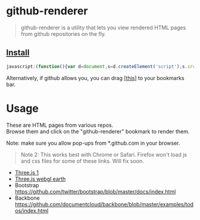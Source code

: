 github-renderer
===========
> github-renderer is a utility that lets you view rendered HTML pages from github repositories on the fly.

<a href="http://ryt.github.com/github-renderer/">Install</a>
----------------------------------------------------


```javascript
javascript:(function(){var d=document,s=d.createElement('script');s.src='//raw.github.com/ryt/github-renderer/master/githtml.js';d.body.appendChild(s);})();
```


Alternatively, if github allows you, you can drag 
<a href="javascript:(function(){var d=document,s=d.createElement('script');s.src='//raw.github.com/ryt/github-renderer/master/githtml.js';d.body.appendChild(s);})();" title="github-renderer">[this]</a> to your bookmarks bar.

Usage
=====
These are HTML pages from various repos.<br>
Browse them and click on the "github-renderer" bookmark to render them. 

Note: make sure you allow pop-ups from *.github.com in your browser.

> Note 2: This works best with Chrome or Safari. Firefox won't load js and css files for some of these links. Will fix soon.

* <a href="https://github.com/mrdoob/three.js/blob/master/examples/canvas_interactive_cubes_tween.html">Three.js 1</a>
* <a href="https://github.com/mrdoob/three.js/blob/master/examples/webgl_trackballcamera_earth.html">Three.js webgl earth</a>
* Bootstrap <a href="https://github.com/twitter/bootstrap/blob/master/docs/index.html">https://github.com/twitter/bootstrap/blob/master/docs/index.html</a>
* Backbone <a href="https://github.com/documentcloud/backbone/blob/master/examples/todos/index.html">https://github.com/documentcloud/backbone/blob/master/examples/todos/index.html</a>
